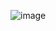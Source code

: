![image](https://user-images.githubusercontent.com/14049448/195718717-b86e8529-0758-45a5-b88a-e787633f30ad.png)
